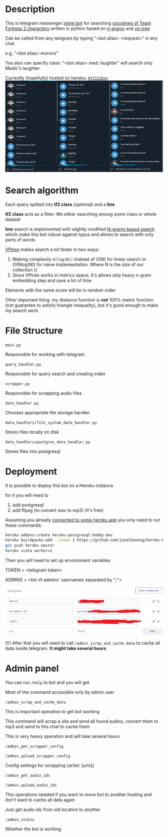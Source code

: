 # Description
This is telegram messenger [inline bot](https://core.telegram.org/bots/inline)
for searching [voicelines of Team Fortress 2 characters](https://wiki.teamfortress.com/wiki/Responses) written in python
based on [n-grams]((https://en.wikipedia.org/wiki/N-gram)) and [vp-tree](https://en.wikipedia.org/wiki/Vantage-point_tree)

Can be called from any telegram by typing "\<bot alias\> \<request\>" in any chat

e.g. "\<bot alias\> morons"

You also can specify class:
"\<bot alias\> med: laughter" will search only Medic's laughter

Currently (hopefully) hosted on heroku: [`@tf222bot`](http://t.me/tf222bot)
![examples](README/examples1.jpg)

# Search algorithm

Each query spitted into **tf2 class** (optional) and a **line**  

**tf2 class** acts as a filter: We either searching among some class or whole dataset

**line** search is implemented with slightly modified [N-grams based search](https://en.wikipedia.org/wiki/N-gram) which make this bot robust against typos and allows to search with only parts of words   

[VPtree](https://en.wikipedia.org/wiki/Vantage-point_tree) makes search a lot faster in two ways:  
1. Making complexity `O(log(N))` instead of O(N) for linear search or O(Nlog(N)) for naive implementation. Where N is the size of our collection ()
2. Since VPtree works in metrics space, it's allows skip heavy n-gram embedding step and save a lot of time

Elements with the same score will be in random order 

Other important thing: my distance function is **not** 100% metric function (not guarantee to satisfy triangle inequality), but it's good enough to make my search work

# File Structure

`main.py`

Responsible for working with telegram

`query_handler.py`

Responsible for query search and creating index

`scrapper.py`

Responsible for scrapping audio files

`data_handler.py`

Chooses appropriate file storage handler

`data_handlers/file_system_data_handler.py`

Stores files locally on disk

`data_handlers/postgres_data_handler.py`

Stores files into postgresql

# Deployment

It is possible to deploy this bot on a Heroku instance

for it you will need to

1. add postgresql
2. add ffpeg (to convert wav to mp3) (it's free)

Assuming you already [connected to some heroku app](https://devcenter.heroku.com/articles/heroku-connect-api) you only need to run these commands:
```bash
heroku addons:create heroku-postgresql:hobby-dev
heroku buildpacks:add --index 1 https://github.com/jonathanong/heroku-buildpack-ffmpeg-latest.git
git push heroku master
heroku scale worker=1
```

Then you will need to set up environment variables

TOKEN  = \<telegram token>

ADMINS = \<list of admins' usernames separated by ";">

![heroku ENV example](README/ENV_example.jpg)

(!!) After that you will need to call `/admin_scrap_and_cache_data` to cache all data inside telegram. **It might take several hours**

# Admin panel

You can run `/help` to bot and you will get

Most of the command accessible only by admin user

`/admin_scrap_and_cache_data`

This is important operation to get bot working

This command will scrap a site and send all found audios, convert them to mp3 and send to this chat to cache them

This is very heavy operation and will take several hours

`/admin_get_scrapper_config`

`/admin_upload_scrapper_config`

Config settings for scrapping {artist: [urls]}

`/admin_get_audio_ids`

`/admin_upload_audio_ids`

This operations needed if you want to move bot to another hosting and don't want to cache all data again

Just get audio ids from old location to another

`/admin_status`

Whether the bot is working